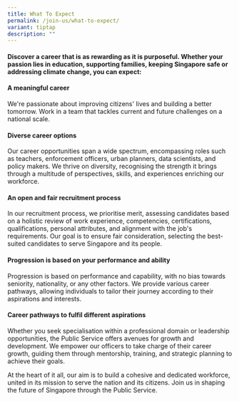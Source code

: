 ```yaml
---
title: What To Expect
permalink: /join-us/what-to-expect/
variant: tiptap
description: ""
---
```

<h4>Discover a career that is as rewarding as it is purposeful. Whether your passion lies in education, supporting families, keeping Singapore safe or addressing climate change, you can expect:</h4>
<h4>A meaningful career</h4>
<p>We're passionate about improving citizens' lives and building a better
tomorrow. Work in a team that tackles current and future challenges on
a national scale.</p>
<h4>Diverse career options</h4>
<p>Our career opportunities span a wide spectrum, encompassing roles such
as teachers, enforcement officers, urban planners, data scientists, and
policy makers. We thrive on diversity, recognising the strength it brings
through a multitude of perspectives, skills, and experiences enriching
our workforce.</p>
<h4>An open and fair recruitment process</h4>
<p>In our recruitment process, we prioritise merit, assessing candidates
based on a holistic review of work experience, competencies, certifications,
qualifications, personal attributes, and alignment with the job's requirements.
Our goal is to ensure fair consideration, selecting the best-suited candidates
to serve Singapore and its people.</p>
<h4>Progression is based on your performance and ability</h4>
<p>Progression is based on performance and capability, with no bias towards
seniority, nationality, or any other factors. We provide various career
pathways, allowing individuals to tailor their journey according to their
aspirations and interests.</p>
<h4>Career pathways to fulfil different aspirations</h4>
<p>Whether you seek specialisation within a professional domain or leadership
opportunities, the Public Service offers avenues for growth and development.
We empower our officers to take charge of their career growth, guiding
them through mentorship, training, and strategic planning to achieve their
goals.</p>
<p>At the heart of it all, our aim is to build a cohesive and dedicated workforce,
united in its mission to serve the nation and its citizens. Join us in
shaping the future of Singapore through the Public Service.</p>
<p></p>